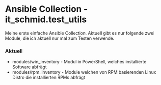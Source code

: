 # Ansible Collection - it_schmid.test_utils

Meine erste einfache Ansible Collection.
Aktuell gibt es nur folgende zwei Module, die ich aktuell nur mal zum Testen verwende.

### Aktuell

* modules/win_inventory - Modul in PowerShell, welches installierte Software abfrägt
* modules/rpm_inventory - Module welchen von RPM basierenden Linux Distro die installierten RPMs abfrägt


